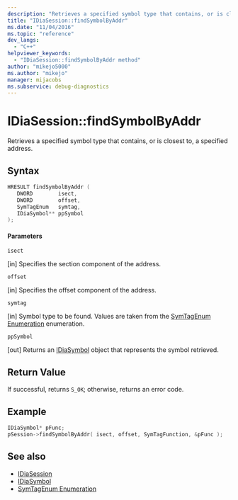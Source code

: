 ```yaml
---
description: "Retrieves a specified symbol type that contains, or is closest to, a specified address."
title: "IDiaSession::findSymbolByAddr"
ms.date: "11/04/2016"
ms.topic: "reference"
dev_langs:
  - "C++"
helpviewer_keywords:
  - "IDiaSession::findSymbolByAddr method"
author: "mikejo5000"
ms.author: "mikejo"
manager: mijacobs
ms.subservice: debug-diagnostics
---
```

# IDiaSession::findSymbolByAddr

Retrieves a specified symbol type that contains, or is closest to, a specified address.

## Syntax

```C++
HRESULT findSymbolByAddr ( 
   DWORD        isect,
   DWORD        offset,
   SymTagEnum   symtag,
   IDiaSymbol** ppSymbol
);
```

#### Parameters
 `isect`

[in] Specifies the section component of the address.

 `offset`

[in] Specifies the offset component of the address.

 `symtag`

[in] Symbol type to be found. Values are taken from the [SymTagEnum Enumeration](../../debugger/debug-interface-access/symtagenum.md) enumeration.

 `ppSymbol`

[out] Returns an [IDiaSymbol](../../debugger/debug-interface-access/idiasymbol.md) object that represents the symbol retrieved.

## Return Value
 If successful, returns `S_OK`; otherwise, returns an error code.

## Example

```C++
IDiaSymbol* pFunc;
pSession->findSymbolByAddr( isect, offset, SymTagFunction, &pFunc );
```

## See also
- [IDiaSession](../../debugger/debug-interface-access/idiasession.md)
- [IDiaSymbol](../../debugger/debug-interface-access/idiasymbol.md)
- [SymTagEnum Enumeration](../../debugger/debug-interface-access/symtagenum.md)
